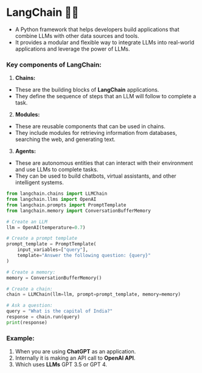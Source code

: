 # **LangChain** 🦜🔗 

- A Python framework that helps developers build applications that combine LLMs with other data sources and tools.
- It provides a modular and flexible way to integrate LLMs into real-world applications and leverage the power of LLMs.

### **Key components of LangChain:**
1. **Chains:** 
- These are the building blocks of **LangChain** applications.
- They define the sequence of steps that an LLM will follow to complete a task.

2. **Modules:** 
- These are reusable components that can be used in chains.
- They include modules for retrieving information from databases, searching the web, and generating text.

3. **Agents:** 
- These are autonomous entities that can interact with their environment and use LLMs to complete tasks.
- They can be used to build chatbots, virtual assistants, and other intelligent systems.

```python
from langchain.chains import LLMChain
from langchain.llms import OpenAI
from langchain.prompts import PromptTemplate
from langchain.memory import ConversationBufferMemory

# Create an LLM
llm = OpenAI(temperature=0.7)

# Create a prompt template
prompt_template = PromptTemplate(
    input_variables=["query"],
    template="Answer the following question: {query}"
)

# Create a memory:
memory = ConversationBufferMemory()

# Create a chain:
chain = LLMChain(llm=llm, prompt=prompt_template, memory=memory)

# Ask a question:
query = "What is the capital of India?"
response = chain.run(query)
print(response)
```

### **Example:**

1. When you are using **ChatGPT** as an application.
2. Internally it is making an API call to **OpenAI API**.
3. Which uses **LLMs** GPT 3.5 or GPT 4.    
